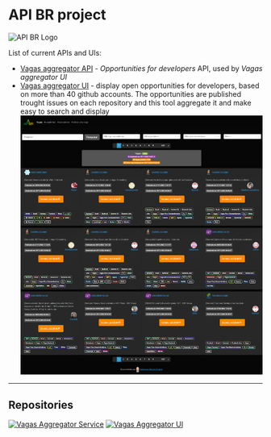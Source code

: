 # API BR project

<img src="https://apibr.com/ApiBRLogo.png" alt="API BR Logo" width="150px" />

List of current APIs and UIs:

- [Vagas aggregator API](https://apibr.com/vagas/api/v1/) - *Opportunities for developers* API, used by *Vagas aggregator UI*
- [Vagas aggregator UI](https://apibr.com/ui/vagas/) - display open opportunities for developers, based on more than 40 github accounts. The opportunities are published trought issues on each repository and this tool aggregate it and make easy to search and display
![Screenshot of project interface](https://raw.githubusercontent.com/ApiBR/.github/main/profile/ApiBrVagasUi.png?version=2)

---

## Repositories

[![Vagas Aggregator Service](https://github-readme-stats-guibranco.vercel.app/api/pin/?username=ApiBR&repo=vagas-aggregator-service&show_issues=true&show_pull_requests=true&theme=dark)](https://github.com/ApiBR/vagas-aggregator-service)
[![Vagas Aggregator UI](https://github-readme-stats-guibranco.vercel.app/api/pin/?username=ApiBR&repo=vagas-aggregator-ui&show_issues=true&show_pull_requests=true&theme=dark)](https://github.com/ApiBR/vagas-aggregator-ui)
